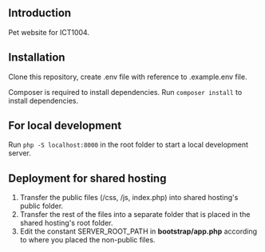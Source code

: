 ## Introduction
Pet website for ICT1004.

## Installation
Clone this repository, create .env file with reference to .example.env file.

Composer is required to install dependencies. Run `composer install` to install dependencies.

## For local development
Run `php -S localhost:8000` in the root folder to start a local development server.

## Deployment for shared hosting
1. Transfer the public files (/css, /js, index.php) into shared hosting's public folder.
2. Transfer the rest of the files into a separate folder that is placed in the shared hosting's root folder.
3. Edit the constant SERVER_ROOT_PATH in **bootstrap/app.php** according to where you placed the non-public files.